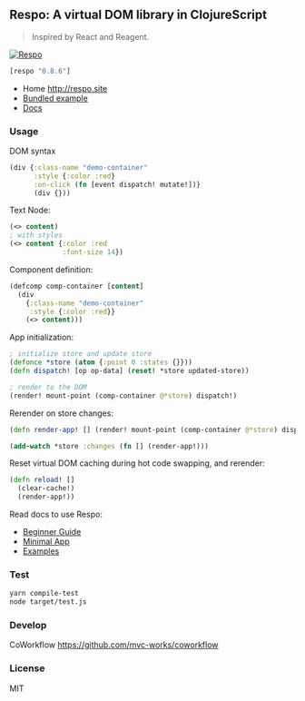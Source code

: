 
Respo: A virtual DOM library in ClojureScript
----

> Inspired by React and Reagent.

[![Respo](https://img.shields.io/clojars/v/respo/respo.svg)](https://clojars.org/respo/respo)

```clojure
[respo "0.8.6"]
```

* Home http://respo.site
* [Bundled example](http://repo.respo.site/respo/)
* [Docs](https://github.com/Respo/respo/wiki)

### Usage

DOM syntax

```clojure
(div {:class-name "demo-container"
      :style {:color :red}
      :on-click (fn [event dispatch! mutate!])}
      (div {}))
```

Text Node:

```clojure
(<> content)
; with styles
(<> content {:color :red
             :font-size 14})
```

Component definition:

```clojure
(defcomp comp-container [content]
  (div
    {:class-name "demo-container"
     :style {:color :red}}
    (<> content)))
```

App initialization:

```clojure
; initialize store and update store
(defonce *store (atom {:point 0 :states {}}))
(defn dispatch! [op op-data] (reset! *store updated-store))

; render to the DOM
(render! mount-point (comp-container @*store) dispatch!)
```

Rerender on store changes:

```clojure
(defn render-app! [] (render! mount-point (comp-container @*store) dispatch!))

(add-watch *store :changes (fn [] (render-app!)))
```

Reset virtual DOM caching during hot code swapping, and rerender:

```clojure
(defn reload! []
  (clear-cache!)
  (render-app!))
```

Read docs to use Respo:

* [Beginner Guide](https://github.com/Respo/respo/wiki/Beginner-Guide)
* [Minimal App](https://github.com/Respo/minimal-respo)
* [Examples](https://github.com/Respo/respo-examples)

### Test

```bash
yarn compile-test
node target/test.js
```

### Develop

CoWorkflow https://github.com/mvc-works/coworkflow

### License

MIT
